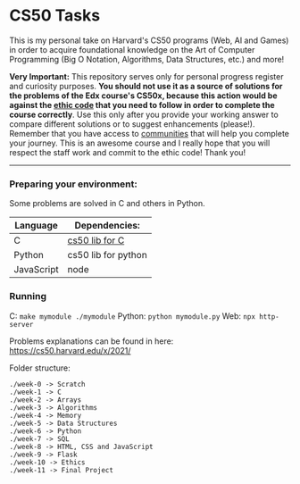 # CS50 Tasks


This is my personal take on Harvard's CS50 programs (Web, AI and Games) in order to acquire foundational knowledge on the Art of Computer Programming (Big O Notation, Algorithms, Data Structures, etc.) and more!

**__Very Important__:** This repository serves only for personal progress register and curiosity purposes. **You should not use it as a source of solutions for the problems of the Edx course's CS50x, because this action would be against the [ethic code](https://cs50.harvard.edu/x/2021/honesty/) that you need to follow in order to complete the course correctly**. Use this only after you provide your working answer to compare different solutions or to suggest enhancements (please!). Remember that you have access to [communities](https://cs50.harvard.edu/x/2021/communities/) that will help you complete your journey. This is an awesome course and I really hope that you will respect the staff work and commit to the ethic code! Thank you!

<hr>


### Preparing your environment:

Some problems are solved in C and others in Python.

|   Language |  Dependencies:                                      |
| ---------- | --------------------                                |
| C          |  [cs50 lib for C](https://github.com/cs50/libcs50)  |
| Python     |  cs50 lib for python                                |
| JavaScript |  node                                               |



### Running

C: `make mymodule ./mymodule`
Python: `python mymodule.py`
Web: `npx http-server`

Problems explanations can be found in here: https://cs50.harvard.edu/x/2021/

Folder structure:

```
./week-0 -> Scratch
./week-1 -> C
./week-2 -> Arrays
./week-3 -> Algorithms
./week-4 -> Memory 
./week-5 -> Data Structures
./week-6 -> Python
./week-7 -> SQL
./week-8 -> HTML, CSS and JavaScript
./week-9 -> Flask
./week-10 -> Ethics
./week-11 -> Final Project
```
